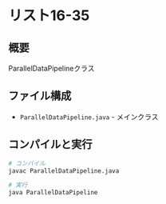 # リスト16-35

## 概要
ParallelDataPipelineクラス

## ファイル構成
- `ParallelDataPipeline.java` - メインクラス

## コンパイルと実行
```bash
# コンパイル
javac ParallelDataPipeline.java

# 実行
java ParallelDataPipeline
```
